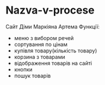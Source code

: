 # Nazva-v-procese
Сайт Діми Маркіяна Артема
Функції:
- меню з вибором речей
- сортування по цінам
- купівля товару(кількість товару)
- корзина з товарами
- відображення товарів на сайті
- кнопки
- пошук товарів
  

